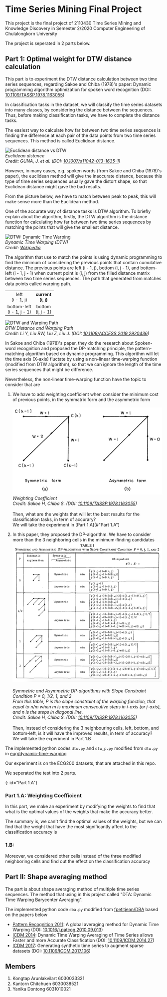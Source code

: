 # Time Series Mining Final Project

This project is the final project of 2110430 Time Series Mining and Knowledge Discovery in Semester 2/2020 Computer Engineering of Chulalongkorn University

The project is seperated in 2 parts below.

## Part 1: Optimal weight for DTW distance calculation

This part is to experiment the DTW distance calculation between two time series sequences, regarding Sakoe and Chiba (1978)'s paper: Dynamic programming algorithm optimization for spoken word recognition (DOI: [10.1109/TASSP.1978.1163055](https://doi.org/10.1109/TASSP.1978.1163055))

In classification tasks in the dataset, we will classify the time series datasets into many classes, by considering the distance between the sequences. Thus, before making classification tasks, we have to complete the distance tasks.

The easiest way to calculate how far between two time series sequences is finding the difference at each pair of the data points from two time series sequences. This method is called Euclidean distance.

![Euclidean distance vs DTW](https://i.imgur.com/tfqoIFR.png)\
*Euclidean distance\
Credit: GUNA, J. et al. (DOI: [10.1007/s11042-013-1635-1](https://doi.org/10.1007/s11042-013-1635-1))*

However, in many cases, e.g. spoken words (from Sakoe and Chiba (1978)'s paper), the euclidean method will give the inaccurate distance, because this type of time series sequences usually gave the distort shape, so that Euclidean distance might gave the bad results. 

From the picture below, we have to match between peak to peak, this will make sense more than the Euclidean method.

One of the accurate way of distance tasks is DTW algorithm. To briefly explain about the algorithm, firstly, the DTW algorithm is the distance function for calculating how far between two time series sequences by matching the points that will give the smallest distance.

![DTW: Dynamic Time Warping](https://upload.wikimedia.org/wikipedia/commons/a/ab/Dynamic_time_warping.png)\
*Dynamic Time Warping (DTW)\
Credit: [Wikipedia](https://commons.wikimedia.org/wiki/File:Dynamic_time_warping.png)*

The algorithm that use to match the points is using dynamic programming to find the minimum of considering the previous points that contain cumulative distance. The previous points are left (i - 1, j), bottom (i, j - 1), and bottom-left (i - 1, j - 1) when current point is (i, j) from the filled distance matrix between two time series sequences. The path that generated from matches data points called warping path.

| | |
| :----------------: | :---------------: |
| left<br>(i - 1, j) | **current<br>(i, j)** |
| bottom-left<br>(i - 1, j - 1) | bottom<br>(i, j - 1)

![DTW and Warping Path](https://i.imgur.com/9BDwWNw.png)\
*DTW Distance and Warping Path\
Credit: Li Y, Liu RW, Liu Z, Liu J. (DOI: [10.1109/ACCESS.2019.2920436](https://doi.org/10.1109/ACCESS.2019.2920436))*

In Sakoe and Chiba (1978)'s paper, they do the research about Spoken-word recognition and proposed the DP-matching principle, the pattern-matching algorithm based on dynamic programming. This algorithm will let the time axis (X-axis) fluctate by using a non-linear time-warping function (modified from DTW algorithm), so that we can ignore the length of the time series sequences that might be difference. 

Nevertheless, the non-linear time-warping function have the topic to consider that are

1. We have to add weighting coefficient when consider the minimum cost of previous points, in the symmatric form and the asymmetric form\
\
![Weighting Coefficient](img/weight.png)\
*Weighting Coefficient\
Credit: Sakoe H, Chiba S. (DOI: [10.1109/TASSP.1978.1163055](https://doi.org/10.1109/TASSP.1978.1163055))*\
\
Then, what are the weights that will let the best results for the classification tasks, in term of accurary?\
We will take the experiment in [Part 1.A](#"Part 1.A")

2. In this paper, they proposed the DP-algorithm. We have to consider more than the 3 neighboring cells in the minimum-finding candidates\
![DP-algo](img/DP-algo.png)\
\
*Symmetric and Asymmetric DP-algorithms with Slope Constraint Condition P = 0, 1/2, 1, and 2\
From this table, P is the slope constraint of the warping function, that equal to n/m when m is maximum consecutive steps in i-axis (or j-axis), and n is the steps in diagonal line.\
Credit: Sakoe H, Chiba S. (DOI: [10.1109/TASSP.1978.1163055](https://doi.org/10.1109/TASSP.1978.1163055))*\
\
Then, instead of considering the 3 neighbouring cells, left, bottom, and bottom-left, is it will have the improved results, in term of accuracy?\
We will take the experiment in Part 1.B

The implemented python codes ```dtw.py``` and ```dtw_p.py``` modified from ```dtw.py``` in [eug/dynamic-time-warping](https://github.com/eug/dynamic-time-warping) 

Our experiment is on the ECG200 datasets, that are attached in this repo.

We seperated the test into 2 parts.

{: id="Part 1.A"}
### Part 1.A: Weighting Coefficient  

In this part, we make an experiment by modifying the weights to find that what is the optimal values of the weights that make the accuracy better.


The summary is, we can't find the optimal values of the weights, but we can find that the weight that have the most significantly affect to the classification accuracy is 

### 1.B:

Moreover, we considered other cells instead of the three modified neighboring cells and find out the effect on the classification accuracy

## Part II: Shape averaging method

The part is about shape averaging method of multiple time series sequences. The method that using in this project called "DTA: Dynamic Time Warping Barycenter Averaging".

The implemented python code ```dba.py``` modified from [fpetitjean/DBA](https://github.com/fpetitjean/DBA) based on the papers below
* [Pattern Recognition 2011](http://francois-petitjean.com/Research/Petitjean2011-PR.pdf): A global averaging method for Dynamic Time Warping 
(DOI: [10.1016/j.patcog.2010.09.013](https://doi.org/10.1016/j.patcog.2010.09.013))
* [ICDM 2014](http://francois-petitjean.com/Research/Petitjean2014-ICDM-DTW.pdf): Dynamic Time Warping Averaging of Time Series allows Faster and more Accurate Classification
(DOI: [10.1109/ICDM.2014.27](https://doi.org/10.1109/ICDM.2014.27))
* [ICDM 2017](http://francois-petitjean.com/Research/ForestierPetitjean2017-ICDM.pdf): Generating synthetic time series to augment sparse datasets
(DOI: [10.1109/ICDM.2017.106](https://doi.org/10.1109/ICDM.2017.106))

## Members
1. Kongtap Arunlakvilart 6030033321
2. Kantorn Chitchuen 6030038521
3. Yanika Dontong 6031010021
